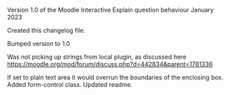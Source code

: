 Version 1.0 of the Moodle Interactive Explain question behaviour January 2023

Created this changelog file.

Bumped version to 1.0

Was not picking up strings from local plugin, as discussed here https://moodle.org/mod/forum/discuss.php?d=442834&parent=1781336

If set to plain text area it would overrun the boundaries of the enclosing box. Added form-control class. Updated readme.
